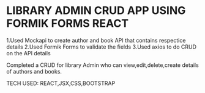 # LIBRARY ADMIN CRUD APP USING FORMIK FORMS REACT

1.Used Mockapi to create author and book API that contains respectice details
2.Used Formik Forms to validate the fields
3.Used axios to do CRUD on the API details

Completed a CRUD for library Admin who can view,edit,delete,create details of authors and books.

TECH USED: REACT,JSX,CSS,BOOTSTRAP
